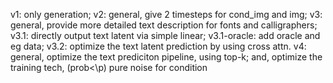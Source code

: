 v1: only generation;
v2: general, give 2 timesteps for cond_img and img;
v3: general, provide more detailed text description for fonts and calligraphers;
v3.1: directly output text latent via simple linear;
v3.1-oracle: add oracle and eg data;
v3.2: optimize the text latent prediction by using cross attn.
v4: general, optimize the text prediciton pipeline, using top-k; and, optimize the training tech, (prob<\p) pure noise for condition 